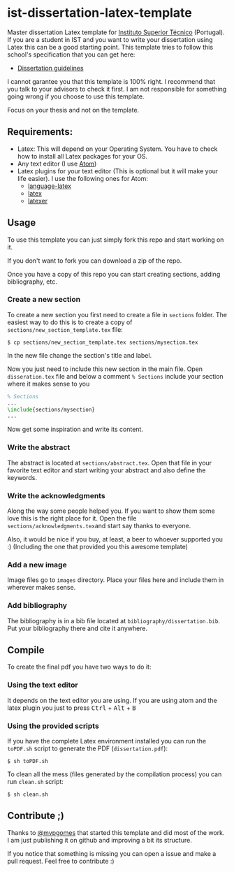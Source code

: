 # ist-dissertation-latex-template
Master dissertation Latex template for [Instituto Superior Técnico](http://tecnico.ulisboa.pt/) (Portugal).
If you are a student in IST and you want to write your dissertation using Latex this can be a good starting point.
This template tries to follow this school's specification that you can get here:
* [Dissertation guidelines](http://da.tecnico.ulisboa.pt/files/sites/33/guia-preparacao-dissertacao-13_14_2.pdf)

I cannot garantee you that this template is 100% right. I recommend that you talk to your advisors to check it first.
I am not responsible for something going wrong if you choose to use this template.

Focus on your thesis and not on the template.

## Requirements:
* Latex: This will depend on your Operating System. You have to check how to install all Latex packages for your OS.
* Any text editor (I use [Atom](https://atom.io/))
* Latex plugins for your text editor (This is optional but it will make your life easier).
I use the following ones for Atom:
  * [language-latex](https://atom.io/packages/language-latex)
  * [latex](https://atom.io/packages/latex)
  * [latexer](https://atom.io/packages/latexer)

## Usage
To use this template you can just simply fork this repo and start working on it.

If you don't want to fork you can download a zip of the repo.

Once you have a copy of this repo you can
start creating sections, adding bibliography, etc.

### Create a new section
To create a new section you first need to create a file in ```sections``` folder. The easiest way to do this is to create a copy of ```sections/new_section_template.tex``` file:
```
$ cp sections/new_section_template.tex sections/mysection.tex
```

In the new file change the section's title and label.

Now you just need to include this new section in the main file. Open ```disseration.tex``` file and below a comment ```% Sections``` include your section where it makes sense to you
```latex
% Sections
...
\include{sections/mysection}
...
```

Now get some inspiration and write its content.

### Write the abstract
The abstract is located at ```sections/abstract.tex```. Open that file in your favorite text editor and start writing your abstract and also define the keywords.

### Write the acknowledgments
Along the way some people helped you. If you want to show them some love this is the right place for it. Open the file ```sections/acknowledgments.tex```and start say thanks to everyone.

Also, it would be nice if you buy, at least, a beer to whoever supported you :)
(Including the one that provided you this awesome template)

### Add a new image
Image files go to ```images``` directory. Place your files here and include them in wherever makes sense.

### Add bibliography
The bibliography is in a bib file located at ```bibliography/dissertation.bib```. Put your bibliography there and cite it anywhere.

## Compile
To create the final pdf you have two ways to do it:

### Using the text editor
It depends on the text editor you are using. If you are using atom and the latex plugin you just to press
<kbd>Ctrl</kbd> + <kbd>Alt</kbd> + <kbd>B</kbd>

### Using the provided scripts
If you have the complete Latex environment installed you can run the ```toPDF.sh``` script to generate the PDF (```dissertation.pdf```):
```
$ sh toPDF.sh
```

To clean all the mess (files generated by the compilation process) you can run ```clean.sh``` script:
```
$ sh clean.sh
```

## Contribute ;)
Thanks to [@mvpgomes](https://github.com/mvpgomes) that started this template and did most of the work. I am just publishing it on github and improving a bit its structure.

If you notice that something is missing you can open a issue and make a pull request.
Feel free to contribute :)

